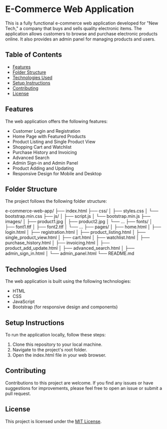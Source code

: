 # E-Commerce Web Application

This is a fully functional e-commerce web application developed for "New Tech," a company that buys and sells quality electronic items. The application allows customers to browse and purchase electronic products online. It also provides an admin panel for managing products and users.

## Table of Contents

- [Features](#features)
- [Folder Structure](#folder-structure)
- [Technologies Used](#technologies-used)
- [Setup Instructions](#setup-instructions)
- [Contributing](#contributing)
- [License](#license)

## Features

The web application offers the following features:

- Customer Login and Registration
- Home Page with Featured Products
- Product Listing and Single Product View
- Shopping Cart and Watchlist
- Purchase History and Invoicing
- Advanced Search
- Admin Sign-in and Admin Panel
- Product Adding and Updating
- Responsive Design for Mobile and Desktop

## Folder Structure

The project follows the following folder structure:

e-commerce-web-app/
├── index.html
├── css/
│ ├── styles.css
│ └── bootstrap.min.css
├── js/
│ ├── script.js
│ └── bootstrap.min.js
├── images/
│ ├── product1.jpg
│ ├── product2.jpg
│ └── ...
├── fonts/
│ ├── font1.ttf
│ ├── font2.ttf
│ └── ...
├── pages/
│ ├── home.html
│ ├── login.html
│ ├── registration.html
│ ├── product_listing.html
│ ├── single_product_view.html
│ ├── cart.html
│ ├── watchlist.html
│ ├── purchase_history.html
│ ├── invoicing.html
│ ├── product_add_update.html
│ ├── advanced_search.html
│ ├── admin_sign_in.html
│ └── admin_panel.html
└── README.md



## Technologies Used

The web application is built using the following technologies:

- HTML
- CSS
- JavaScript
- Bootstrap (for responsive design and components)

## Setup Instructions

To run the application locally, follow these steps:

1. Clone this repository to your local machine.
2. Navigate to the project's root folder.
3. Open the index.html file in your web browser.

## Contributing

Contributions to this project are welcome. If you find any issues or have suggestions for improvements, please feel free to open an issue or submit a pull request.

## License

This project is licensed under the [MIT License](LICENSE).
